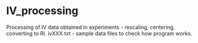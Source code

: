 # IV_processing
Processing of IV data obtained in experiments - rescaling, centering, converting to RI.
ivXXX.txt - sample data files to check how program works.
